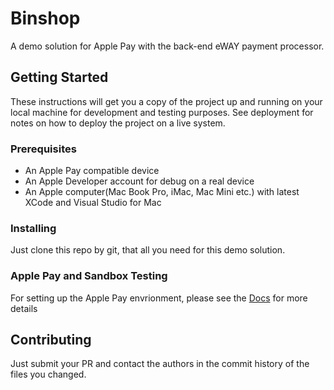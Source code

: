 # Binshop

A demo solution for Apple Pay with the back-end eWAY payment processor.

## Getting Started

These instructions will get you a copy of the project up and running on your local machine for development and testing purposes. See deployment for notes on how to deploy the project on a live system.

### Prerequisites

+ An Apple Pay compatible device
+ An Apple Developer account for debug on a real device
+ An Apple computer(Mac Book Pro, iMac, Mac Mini etc.) with latest XCode and Visual Studio for Mac

### Installing

Just clone this repo by git, that all you need for this demo solution.

### Apple Pay and Sandbox Testing

For setting up the Apple Pay envrionment, please see the [Docs](./docs/Apple-Pay.md) for more details

## Contributing

Just submit your PR and contact the authors in the commit history of the files you changed.
